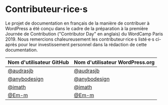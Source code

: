# Contributeur·rice·s

Le projet de documentation en français de la manière de contribuer à WordPress a été conçu dans le cadre de la préparation à la première Journée de Contribution ("Contributor Day" en anglais) du WordCamp Paris 2019. Nous remercions chaleureusement les contributeur·rice·s listé·e·s ci-après pour leur investissement personnel dans la rédaction de cette documentation.

| Nom d'utilisateur GitHub | Nom d'utilisateur WordPress.org|
| --------------- | --------------------- |
| [@audrasjb](https://github.com/audrasjb) | [@audrasjb](https://profiles.wordpress.org/audrasjb) |
| [@anybodesign](https://github.com/anybodesign) | [@anybodesign](https://profiles.wordpress.org/anybodesign) |
| [@imath](https://github.com/imath) | [@imath](https://profiles.wordpress.org/imath) |
| [@Em-m](https://github.com/Em-m) | [@Em-m](https://profiles.wordpress.org/Em-m) |
